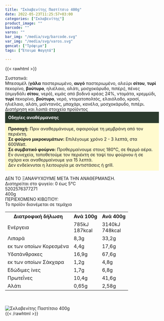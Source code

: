 ```yaml
---
title: "Σκλαβενίτης Παστίτσιο 400g"
date: 2022-05-23T11:25:57+03:00
categories: ["Σκλαβενίτης"]
product_image: ""
barcode: ""
varos: ""
bar_img: "/media/svg/barcode.svg"
var_img: "/media/svg/varos.svg"
gencat: ["Τρόφιμα"]
tags: ["Έτοιμα Φαγητά"]

---
```

{{< rawhtml >}}

<div class="sload584"><div class="product"><div id="sistatika">Συστατικά:</div><div class="alltext">Μπεσαμέλ (<b>γάλα</b> παστεριωμένο, <b>αυγό</b> παστεριωμένο, αλεύρι <b>σίτου</b>, <b>τυρί</b> πεκορίνο, <b>βούτυρο</b>, ηλιέλαιο, αλάτι, μοσχοκάρυδο, πιπέρι), πένες (σιμιγδάλι <b>σίτου</b>, νερό), κιμάς από βοδινό κρέας 24%, ντομάτα, κρεμμύδι, <b>τυρί</b> πεκορίνο, <b>βούτυρο</b>, νερό, ντοματοπολτός, ελαιόλαδο, κρασί, ηλιέλαιο, αλάτι, μαϊντανός, μπαχάρι, κανέλα, μοσχοκάρυδο, πιπέρι.</div><div id="loipa">Διατήρηση και λοιπά στοιχεία προϊόντος</div><div class="alltext"><div style="background:#2b3a2d;padding:10px;color:#fff"><b>Οδηγίες αναθέρμανσης</b></div><div style="background:#ffface;padding:10px;"><b>Προσοχή:</b> Πριν αναθερμάνουμε, αφαιρούμε τη μεμβράνη από τον περιέκτη.<br><b>Σε φούρνο μικροκυμάτων:</b> Επιλέγουμε χρόνο 2 - 3 λεπτά, στα 600Watt.<br><b>Σε συμβατικό φούρνο:</b> Προθερμαίνουμε στους 180°C, σε θερμό αέρα. Εν συνεχεία, τοποθετούμε τον περιέκτη σε ταψί του φούρνου ή σε σχάρα και αναθερμαίνουμε για 15 λεπτά.<br>Δεν ενδείκνυται η λειτουργία με αντιστάσεις ή grill.</div><br>ΔΕΝ ΤΟ ΞΑΝΑΨΥΧΟΥΜΕ ΜΕΤΑ ΤΗΝ ΑΝΑΘΕΡΜΑΝΣΗ.<br>Διατηρείται στο ψυγείο: 0 έως 5°C<br></div><div id="barcode"><div id="barimage1"></div><span id="bartext">5202576377271</span></div><div id="varos"><div id="varosimage1"></div><span id="varostext">400g</span></div><div id="kivotio">ΠΕΡΙΕΧΟΜΕΝΟ ΚΙΒΩΤΙΟΥ:<br>Το προϊόν διανέμεται σε τεμάχια</div><div class="tabout"><table id="diatable"><tbody><tr><th>Διατροφική δήλωση</th><th>Ανά 100g</th><th>Ανά 400g</th></tr><tr><td class="texr2">Ενέργεια</td><td class="texr">785kJ<br>187kcal</td><td class="texr">3140kJ<br>748kcal</td></tr><tr><td class="texr2">Λιπαρά</td><td class="texr">8,3g</td><td class="texr">33,2g</td></tr><tr><td class="gray">εκ των οποίων Κορεσµένα</td><td class="gray2">4,4g</td><td class="gray2">17,6g</td></tr><tr><td class="texr2">Yδατάνθρακες</td><td class="texr">16,9g</td><td class="texr">67,6g</td></tr><tr><td class="gray">εκ των οποίων Σάκχαρα</td><td class="gray2">1,2g</td><td class="gray2">4,8g</td></tr><tr><td class="texr2">Eδώδιμες ίνες</td><td class="texr">1,7g</td><td class="texr">6,8g</td></tr><tr><td class="texr2">Πρωτεΐνες</td><td class="texr">10,4g</td><td class="texr">41,6g</td></tr><tr><td class="texr2">Αλάτι</td><td class="texr">0,65g</td><td class="texr">2,58g</td></tr></tbody></table></div><br><br><div class="pimg"><img alt="Σκλαβενίτης Παστίτσιο 400g" title="Σκλαβενίτης Παστίτσιο 400g" src="/media/images/sklavenitis-pastitsio-400g.jpg"></div></div></div>
{{< /rawhtml >}}


